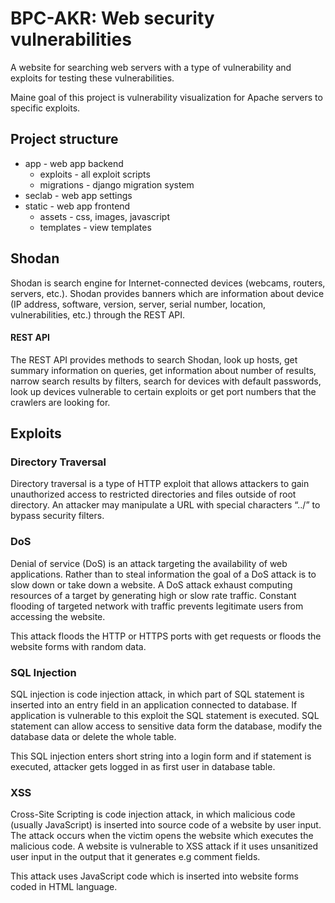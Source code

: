 <h1>BPC-AKR: Web security vulnerabilities</h1>

<p>A website for searching web servers with a type of vulnerability and exploits for testing these vulnerabilities.</p>
<p>Maine goal of this project is vulnerability visualization for Apache servers to specific exploits.</p>
<h2>Project structure</h2>
<ul>
<li>app - web app backend
<ul>
<li>exploits - all exploit scripts</li>
<li>migrations - django migration system</li>
</ul>
</li>
<li>seclab - web app settings</li>
<li>static - web app frontend
<ul>
<li>assets - css, images, javascript</li>
<li>templates - view templates</li>
</ul>
</li>
</ul>

<h2>Shodan</h2>
<p>Shodan is search engine for Internet-connected devices (webcams, routers, servers, etc.). Shodan provides banners which are information about device (IP address, software, version, server, serial number, location, vulnerabilities, etc.) through the REST API.</p>
<h4>REST API</h4>
<p>The REST API provides methods to search Shodan, look up hosts, get summary information on queries, get information about number of results, narrow search results by filters, search for devices with default passwords, look up devices vulnerable to certain exploits or get port numbers that the crawlers are looking for.</p>
<h2>Exploits</h2>
<h3>Directory Traversal</h3>
<p>Directory traversal is a type of HTTP exploit that allows attackers to gain unauthorized access to restricted directories and files outside of root directory. An attacker may manipulate a URL with special characters “../” to bypass security filters.</p>
<h3>DoS</h3>
<p>Denial of service (DoS) is an attack targeting the availability of web applications. Rather than to steal information the goal of a DoS attack is to slow down or take down a website. A DoS attack exhaust computing resources of a target by generating high or slow rate traffic. Constant flooding of targeted network with traffic prevents legitimate users from accessing the website. </p>
<p>This attack floods the HTTP or HTTPS ports with get requests or floods the website forms with random data. </p>
<h3>SQL Injection</h3>
<p>SQL injection is code injection attack, in which part of SQL statement is inserted into an entry field in an application connected to database. If application is vulnerable to this exploit the SQL statement is executed. SQL statement can allow access to sensitive data form the database, modify the database data or delete the whole table.</p>
<p>This SQL injection enters short string into a login form and if statement is executed, attacker gets logged in as first user in database table.</p>
<h3>XSS</h3>
<p>Cross-Site Scripting is code injection attack, in which malicious code (usually JavaScript) is inserted into source code of a website by user input. The attack occurs when the victim opens the website which executes the malicious code. A website is vulnerable to XSS attack if it uses unsanitized user input in the output that it generates e.g comment fields.</p>
<p>This attack uses JavaScript code which is inserted into website forms coded in HTML language.</p>

